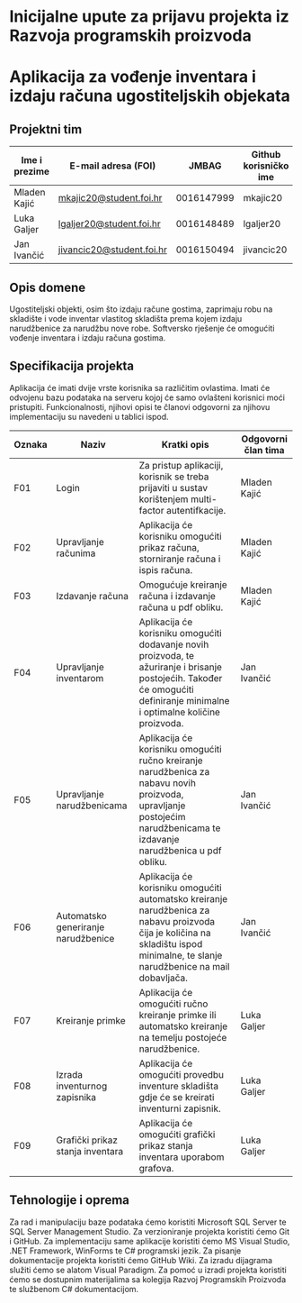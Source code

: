 # Inicijalne upute za prijavu projekta iz Razvoja programskih proizvoda

# Aplikacija za vođenje inventara i izdaju računa ugostiteljskih objekata

## Projektni tim

Ime i prezime | E-mail adresa (FOI) | JMBAG | Github korisničko ime
------------  | ------------------- | ----- | ---------------------
Mladen Kajić | mkajic20@student.foi.hr | 0016147999 | mkajic20
Luka Galjer | lgaljer20@student.foi.hr | 0016148489 | lgaljer20
Jan Ivančić | jivancic20@student.foi.hr | 0016150494 | jivancic20

## Opis domene
Ugostiteljski objekti, osim što izdaju račune gostima, zaprimaju robu na skladište i vode inventar vlastitog skladišta prema kojem izdaju narudžbenice za narudžbu nove robe. Softversko rješenje će omogućiti vođenje inventara i izdaju računa gostima.

## Specifikacija projekta

Aplikacija će imati dvije vrste korisnika sa različitim ovlastima. Imati će odvojenu bazu podataka na serveru kojoj će samo ovlašteni korisnici moći pristupiti. Funkcionalnosti, njihovi opisi te članovi odgovorni za njihovu implementaciju su navedeni u tablici ispod.

Oznaka | Naziv | Kratki opis | Odgovorni član tima
------ | ----- | ----------- | -------------------
F01 | Login | Za pristup aplikaciji, korisnik se treba prijaviti u sustav korištenjem multi-factor autentifkacije. | Mladen Kajić
F02 | Upravljanje računima | Aplikacija će korisniku omogućiti prikaz računa, storniranje računa i ispis računa. | Mladen Kajić
F03 | Izdavanje računa | Omogućuje kreiranje računa i izdavanje računa u pdf obliku. | Mladen Kajić
F04 | Upravljanje inventarom | Aplikacija će korisniku omogućiti dodavanje novih proizvoda, te ažuriranje i brisanje postojećih. Također će omogućiti definiranje minimalne i optimalne količine proizvoda. | Jan Ivančić
F05 | Upravljanje narudžbenicama | Aplikacija će korisniku omogućiti ručno kreiranje narudžbenica za nabavu novih proizvoda, upravljanje postojećim narudžbenicama te izdavanje narudžbenica u pdf obliku. | Jan Ivančić
F06 | Automatsko generiranje narudžbenice | Aplikacija će korisniku omogućiti automatsko kreiranje narudžbenica za nabavu proizvoda čija je količina na skladištu ispod minimalne, te slanje narudžbenice na mail dobavljača. | Jan Ivančić
F07 | Kreiranje primke | Aplikacija će omogućiti ručno kreiranje primke ili automatsko kreiranje na temelju postojeće narudžbenice. | Luka Galjer
F08 | Izrada inventurnog zapisnika | Aplikacija će omogućiti provedbu inventure skladišta gdje će se kreirati inventurni zapisnik. | Luka Galjer
F09 | Grafički prikaz stanja inventara | Aplikacija će omogućiti grafički prikaz stanja inventara uporabom grafova. | Luka Galjer


## Tehnologije i oprema

Za rad i manipulaciju baze podataka ćemo koristiti Microsoft SQL Server te SQL Server Management Studio. Za verzioniranje projekta koristiti ćemo Git i GitHub. Za implementaciju same aplikacije koristiti ćemo MS Visual Studio, .NET Framework, WinForms te C# programski jezik. Za pisanje dokumentacije projekta koristiti ćemo GitHub Wiki. Za izradu dijagrama služiti ćemo se alatom Visual Paradigm. Za pomoć u izradi projekta koristiti ćemo se dostupnim materijalima sa kolegija Razvoj Programskih Proizvoda te službenom C# dokumentacijom.
